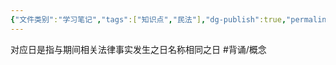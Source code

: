 ```yaml
---
{"文件类别":"学习笔记","tags":["知识点","民法"],"dg-publish":true,"permalink":"/学习笔记studyup/知识点cheese/对应日/","dgPassFrontmatter":true,"created":"2024-09-18T20:24:48.219+08:00","updated":"2024-10-23T12:14:14.472+08:00"}
---
```


对应日是指与期间相关法律事实发生之日名称相同之日 #背诵/概念 